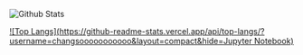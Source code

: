 ![Github Stats](https://github-readme-stats.vercel.app/api?username=changsooooooooooo&show_icons=true&theme=radical)

[![Top Langs](https://github-readme-stats.vercel.app/api/top-langs/?username=changsooooooooooo&layout=compact&hide=Jupyter Notebook)](https://github.com/changsooooooooooo/github-readme-stats)



